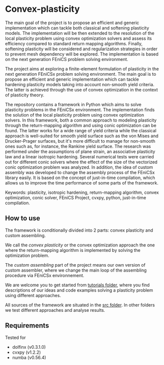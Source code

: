 # Convex-plasticity

The main goal of the project is to propose an efficient and generic implementation which can tackle both classical and softening plasticity models. The implementation will be then extended to the resolution of the local plasticity problem using convex optimization solvers and assess its efficiency compared to standard return mapping algorithms. Finally, softening plasticity will be considered and regularization strategies in order to prevent mesh dependency will be explored. The implementation is based on the next generation FEniCS problem solving environment.


The project aims at exploring a finite-element formulation of plasticity in the next generation FEniCSx problem solving environment. The main goal is to propose an efficient and generic implementation which can tackle hardening plasticity models taking into account non-smooth yield criteria. The latter is achieved through the use of convex optimization in the context of plasticity theory.

The repository contains a framework in Python which aims to solve plasticity problems in the FEniCSx environment. The implementation finds the solution of the local plasticity problem using convex optimization solvers. In this framework, both a common approach to modeling plasticity through the return-mapping algorithm and using conic optimization can be found. The latter works for a wide range of yield criteria while the classical approach is well-suited for smooth yield surface such as the von Mises and Drucker-Prager surfaces, but it's more difficult to manage for non-smooth ones such as, for instance, the Rankine yield surface. The research was performed under the assumptions of plane strain, an associative plasticity law and a linear isotropic hardening. Several numerical tests were carried out for different conic solvers where the effect of the size of the vectorized conic optimization problem was analyzed. In addition, the idea of custom assembly was developed to change the assembly process of the FEniCSx library easily. It is based on the concept of just-in-time compilation, which allows us to improve the time performance of some parts of the framework.

Keywords: plasticity, isotropic hardening, return-mapping algorithm, convex optimization, conic solver, FEniCS Project, cvxpy, python, just-in-time compilation.

## How to use

The framework is conditionally divided into 2 parts: convex plasticity and custom assembling.

We call the *convex plasticity* or the convex optimization approach the one where the return-mapping algorithm is implemented by solving the optimization problem. 

The *custom assembling* part of the project means our own version of custom assembler, where we change the main loop of the assembling procedure via FEniCSx environnement.

We are welcome you to get started from [tutorials folder](tutorials/), where you find descriptions of our ideas and code examples solving a plasticity problem using different approaches.

All sources of the framework are situated in the [src folder](src/). In other folders we test different approaches and analyse results. 

## Requirements

Tested for 

* dolfinx (v0.3.1.0)
* cvxpy (v1.2.2)
* numba (v0.56.4)